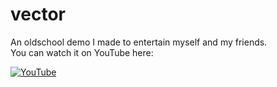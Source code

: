 # vector

An oldschool demo I made to entertain myself and my friends.  
You can watch it on YouTube here:  

[![YouTube](https://img.youtube.com/vi/M0JTFGSPCQo/0.jpg)](https://www.youtube.com/watch?v=M0JTFGSPCQo)
